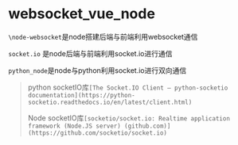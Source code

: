 # websocket_vue_node
`\node-websocket`是node搭建后端与前端利用websocket通信

`socket.io` 是node后端与前端利用socket.io进行通信

`python_node`是node与python利用socket.io进行双向通信



> python socketIO库`[The Socket.IO Client — python-socketio documentation](https://python-socketio.readthedocs.io/en/latest/client.html)`
>
> Node socketIO库`[socketio/socket.io: Realtime application framework (Node.JS server) (github.com)](https://github.com/socketio/socket.io)`

